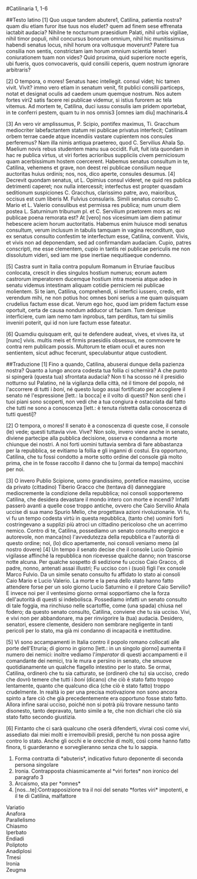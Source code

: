 #Catilinaria 1, 1-6

##Testo latino
[1] Quo usque tandem abutere<span class="foot-number" id="fn-1">1</span>, <span class="target vector variatio" id="vr-1">Catilina</span>, patientia nostra? quam diu etiam furor <span class="target vector variatio" id="vr-1">itse</span> tuus nos eludet? quem ad finem <span class="target vector variatio" id="vr-1">sese</span> effrenata iactabit audacia? <span class="target vector anafora" id="an-1">Nihilne</span> te nocturnum praesidium Palati, <span class="target vector anafora" id="an-1">nihil</span> urbis vigiliae, <span class="target vector anafora" id="an-1">nihil</span> timor populi, <span class="target vector anafora" id="an-1">nihil</span> concursus bonorum omnium, <span class="target vector anafora" id="an-1">nihil</span> hic munitissimus habendi senatus locus, <span class="target vector anafora" id="an-1">nihil</span> horum ora voltusque moverunt? Patere tua consilia non sentis, constrictam iam horum omnium scientia teneri coniurationem tuam non vides? Quid proxima, quid superiore nocte egeris, ubi fueris, quos convocaveris, quid consilii ceperis, quem nostrum ignorare arbitraris?

[2] O tempora, o mores! Senatus haec intellegit. consul videt; hic tamen vivit. Vivit? immo vero etiam in senatum venit, fit publici consilii particeps, notat et designat oculis ad caedem unum quemque nostrum. Nos autem fortes viri<span class="foot-number" id="fn-2">2</span> satis facere rei publicae videmur, si istius furorem ac tela vitemus. Ad mortem te, Catilina, duci iussu consulis iam pridem oportebat, in te conferri pestem, quam tu in nos omnis<span class="foot-number" id="fn-3">3</span> [omnes iam diu] machinaris.<span class="foot-number" id="fn-4">4</span>

[3] An vero vir amplissumus, P. Scipio, pontifex maximus, Ti. Gracchum mediocriter labefactantem statum rei publicae privatus interfecit; Catilinam orbem terrae caede atque incendiis vastare cupientem nos consules perferemus? Nam illa nimis antiqua praetereo, quod C. Servilius Ahala Sp. Maelium novis rebus studentem manu sua occidit. Fuit, fuit ista quondam in hac re publica virtus, ut viri fortes acrioribus suppliciis civem perniciosum quam acerbissimum hostem coercerent. Habemus senatus consultum in te, Catilina, vehemens et grave, non deest rei publicae consilium neque auctoritas huius ordinis; nos, nos, dico aperte, consules desumus.
[4] Decrevit quondam senatus, ut L. Opimius consul videret, ne quid res publica detrimenti caperet; nox nulla intercessit; interfectus est propter quasdam seditionum suspiciones C. Gracchus, clarissimo patre, avo, maioribus, occisus est cum liberis M. Fulvius consularis. Simili senatus consulto C. Mario et L. Valerio consulibus est permissa res publica; num unum diem postea L. Saturninum tribunum pl. et C. Servilium praetorem mors ac rei publicae poena remorata est? At [vero] nos vicesimum iam diem patimur hebescere aciem horum auctoritatis. Habemus enim huiusce modi senatus consultum, verum inclusum in tabulis tamquam in vagina reconditum, quo ex senatus consulto confestim te interfectum esse, Catilina, convenit. Vivis, et vivis non ad deponendam, sed ad confirmandam audaciam. Cupio, patres conscripti, me esse clementem, cupio in tantis rei publicae periculis me non dissolutum videri, sed iam me ipse inertiae nequitiaeque condemno.

[5] Castra sunt in Italia contra populum Romanum in Etruriae faucibus conlocata, crescit in dies singulos hostium numerus; eorum autem castrorum imperatorem ducemque hostium intra moenia atque adeo in senatu videmus intestinam aliquam cotidie perniciem rei publicae molientem. Si te iam, Catilina, comprehendi, si interfici iussero, credo, erit verendum mihi, ne non potius hoc omnes boni serius a me quam quisquam crudelius factum esse dicat. Verum ego hoc, quod iam pridem factum esse oportuit, certa de causa nondum adducor ut faciam. Tum denique interficiere, cum iam nemo tam inprobus, tam perditus, tam tui similis inveniri poterit, qui id non iure factum esse fateatur.

[6] Quamdiu quisquam erit, qui te defendere audeat, vives, et vives ita, ut [nunc] vivis. multis meis et firmis praesidiis obsessus, ne commovere te contra rem publicam possis. Multorum te etiam oculi et aures non sentientem, sicut adhuc fecerunt, speculabuntur atque custodient.

##Traduzione
[1] Fino a quando, Catilina, abuserai dunque della pazienza nostra? Quanto a lungo ancora codesta tua follia ci schernirà? A che punto si spingerà (questa tua) sfrontata audacia? Non ti ha scosso né il presidio notturno sul Palatino, né la vigilanza della città, né il timore del popolo, né l'accorrere di tutti i *boni*, né questo luogo assai fortificato per accogliere il senato né l'espressione [lett.: la bocca] e il volto di questi? Non senti che i tuoi piani sono scoperti, non vedi che a tua congiura è ostacolata dal fatto che tutti ne sono a conoscenza [lett.: è tenuta ristretta dalla conoscenza di tutti questi]?

[2] O tempora, o mores! Il senato è a conoscenza di queste cose, il console (le) vede; questi tuttavia vive. Vive? Non solo, invero viene anche in senato, diviene partecipe alla pubblica decisione, osserva e condanna a morte chiunque dei nostri. A noi forti uomini tuttavia sembra di fare abbastanza per la repubblica, se evitiamo la follia e gli inganni di costui. Era opportuno, Catilina, che tu fossi condotto a morte sotto ordine del console già molto prima, che in te fosse raccolto il danno che tu [ormai da tempo] macchini per noi.

[3] O invero Publio Scipione, uomo grandissimo, pontefice massimo, uccise da privato (cittadino) Tiberio Gracco che (tentava di) danneggiare mediocremente la condizione della repubblica; noi consoli sopporteremo Catilina, che desidera devastare il mondo intero con morte e incendi? Infatti passerò avanti a quelle cose troppo antiche, ovvero che Caio Servilio Ahala uccise di sua mano Spurio Melio, che progettava azioni rivoluzionarie. Vi fu, vi fu un tempo codesta virtù in questa repubblica, (tanto che) uomini forti costringevano a supplizi più atroci un cittadino pericoloso che un acerrimo nemico. Contro di te, Catilina, possediamo un senato consulto energico e autorevole, non manca(no) l'avvedutezza della repubblica e l'autorità di questo ordine; noi, (lo) dico apertamente, noi consoli veniamo meno (al nostro dovere)
[4] Un tempo il senato decise che il console Lucio Opimio vigilasse affinché la repubblica non ricevesse qualche danno; non trascorse notte alcuna. Per qualche sospetto di sedizione fu ucciso Caio Gracco, di padre, nonno, antenati assai illustri; Fu ucciso con i (suoi) figli l'ex console Marco Fulvio. Da un simile senato consulto fu affidato lo stato ai consoli Caio Mario e Lucio Valerio. La morte e la pena dello stato hanno fatto attendere forse per un solo giorno Lucio Saturnino e il pretore Caio Servilio? E invece noi per il ventesimo giorno ormai sopportiamo che la forza dell'autorità di questi si indebolisca. Possediamo infatti un senato consulto di tale foggia, ma rinchiuso nelle scartoffie, come (una spada) chiusa nel fodero;  da questo senato consulto, Catilina, conviene che tu sia ucciso. Vivi, e vivi non per abbandonare, ma per rinvigorire la (tua) audacia. Desidero, senatori, essere clemente, desidero non sembrare negligente in tanti pericoli per lo stato, ma già mi condanno di incapacità e inettitudine.

[5] Vi sono accampamenti in Italia contro il popolo romano collocati alle porte dell'Etruria; di giorno in giorno [lett.: in un singolo giorno] aumenta il numero dei nemici: inoltre vediamo l'*imperator* di questi accampamenti e il comandante dei nemici, tra le mura e persino in senato, che smuove quotidianamente un qualche flagello intestino per lo stato. Se ormai, Catilina, ordinerò che tu sia catturato, se (ordinerò che tu) sia ucciso, credo che dovrò temere che tutti i *boni* (dicano) che ciò è stato fatto troppo lentamente, quanto che qualcuno dica (che ciò è stato fatto) troppo crudelmente. In realtà io per una precisa motivazione non sono ancora spinto a fare ciò che già precedentemente era opportuno fosse stato fatto. Allora infine sarai ucciso, poiché non si potrà più trovare nessuno tanto disonesto, tanto depravato, tanto simile a te, che non dichiari che ciò sia stato fatto secondo giustizia.

[6] Fintanto che ci sarà qualcuno che oserà difenderti, vivrai così come vivi, assediato dai miei molti e irremovibili presidi, perché tu non possa agire contro lo stato. Anche gli occhi e le orecchie di molti, così come hanno fatto finora, ti guarderanno e sorveglieranno senza che tu lo sappia.

<div id="foot-wrapper">
<ol>
    <li id="ft-1">Forma contratta di *abuteris*, indicativo futuro deponente di seconda persona singolare</li>
    <li id="ft-2">Ironia. Contrapposta chiasmicamente al *viri fortes* non ironico del paragrafo 3</li>
    <li id="ft-3">Arcaismo, sta per *omnes*</li>
    <li id="ft-4">[nos...te]:Contrapposizione tra il noi del senato *fortes viri* impotenti, e il te di Catilina, malfattore</li>
</ol>
</div>
<div id="trigger-wrapper">
    <div class="trigger variatio">Variatio</div>
    <div class="trigger anafora">Anafora</div>
    <div class="trigger parallelismo">Parallelismo</div>
    <div class="trigger chiasmo">Chiasmo</div>
    <div class="trigger iperbato">Iperbato</div>
    <div class="trigger endiadi">Endiadi</div>
    <div class="trigger poliptoto">Poliptoto</div>
    <div class="trigger anadiplosi">Anadiplosi</div>
    <div class="trigger tmesi">Tmesi</div>
    <div class="trigger ironia">Ironia</div>
    <div class="trigger zeugma">Zeugma</div>
</div>
